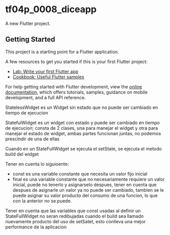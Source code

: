 # tf04p_0008_diceapp

A new Flutter project.

## Getting Started

This project is a starting point for a Flutter application.

A few resources to get you started if this is your first Flutter project:

- [Lab: Write your first Flutter app](https://docs.flutter.dev/get-started/codelab)
- [Cookbook: Useful Flutter samples](https://docs.flutter.dev/cookbook)

For help getting started with Flutter development, view the
[online documentation](https://docs.flutter.dev/), which offers tutorials,
samples, guidance on mobile development, and a full API reference.


StatelessWidget es un Widget sin estado que no puede ser cambiado en tiempo de ejecucion

StatefulWidget es un widget con estado y puede ser cambiado en tiempo de ejecucion; consta de 2 clases, una para manejar el widget y otra para manejar el estado de widget, ambas partes funcionan juntas, no podemos prescindir de una de ellas

Cuando en un StateFullWidget se ejecuta el setState, se ejecuta el metodo build del widget

Tener en cuenta lo siguioente:

-   const es una variable constante que necesita un valor fijo inicial
-   final es una variable constante que no necesariamente requiere un valor inicial, puede no tenerlo y asignarselo despues, tener en cuenta que despues de asignarle un valor ya no puede ser cambiado, tambien se le puede asignar su valor producto del consumo de una funcion, lo que con la anterior no se puede.

Tener en cuenta que las variables que const usadas al definir un StateFullWidget no seran redibujadas cuando el build sea llamado nuevamente producto del uso de setSatet, esto conlleva una mejor performance de la aplicacion



